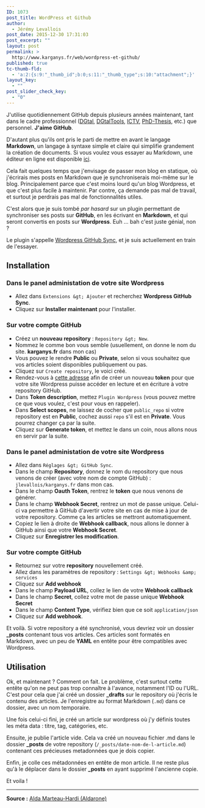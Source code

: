 ```yaml
---
ID: 1073
post_title: WordPress et Github
author:
  - Jérémy Levallois
post_date: 2015-12-30 17:31:03
post_excerpt: ""
layout: post
permalink: >
  http://www.karganys.fr/web/wordpress-et-github/
published: true
tc-thumb-fld:
  - 'a:2:{s:9:"_thumb_id";b:0;s:11:"_thumb_type";s:10:"attachment";}'
layout_key:
  - ""
post_slider_check_key:
  - "0"
---
```

J'utilise quotidiennement GitHub depuis plusieurs années maintenant, tant dans
le cadre professionnel ([DGtal](https://github.com/DGtal-team/DGtal),
[DGtalTools](https://github.com/DGtal-team/DGtalTools),
[ICTV](https://github.com/dcoeurjo/ICTV),
[PhD-Thesis](https://github.com/jlevallois/PhD-Thesis), etc.) que personnel.
**J'aime GitHub**.

D'autant plus qu'ils ont pris le parti de mettre en avant le langage
**Markdown**, un langage à syntaxe simple et claire qui simplifie grandement la
création de documents. Si vous voulez vous essayer au Markdown, une éditeur en
ligne est disponible [ici](https://stackedit.io/editor).

Cela fait quelques temps que j'envisage de passer mon blog en statique, où
j'écrirais mes posts en Markdown que je synchroniserais moi-même sur le blog.
Principalement parce que c'est moins lourd qu'un blog Wordpress, et que c'est
plus facile à maintenir. Par contre, ça demande pas mal de travail, et surtout
je perdrais pas mal de fonctionnalités utiles.

C'est alors que je suis tombé *par hasard* sur un plugin permettant de
synchroniser ses posts sur **GitHub**, en les écrivant en **Markdown**, et qui
seront convertis en posts sur **Wordpress**. Euh ... bah c'est juste génial, non ?

Le plugin s'appelle [Wordpress GitHub
Sync](https://wordpress.org/plugins/wp-github-sync/), et je suis actuellement en
train de l'essayer.

## Installation

### Dans le panel administation de votre site Wordpress

- Allez dans ``Extensions &gt; Ajouter`` et recherchez **Wordpress GitHub Sync**.
- Cliquez sur **Installer maintenant** pour l'installer.

### Sur votre compte GitHub

- Créez un **nouveau repository** : ``Repository &gt; New``.
- Nommez le comme bon vous semble (usuellement, on donne le nom du site. **karganys.fr** dans mon cas)
- Vous pouvez le rendre **Public** ou **Private**, selon si vous souhaitez que vos articles soient disponibles publiquement ou pas.
- Cliquez sur ``Create repository``, le voici créé.
- Rendez-vous à [cette adresse](https://github.com/settings/tokens/new) afin de créer un nouveau **token** pour que votre site Wordpress puisse accéder en lecture et en écriture à votre repository GitHub.
- Dans **Token description**, mettez ``Plugin Wordpress`` (vous pouvez mettre ce que vous voulez, c'est pour vous en rappeler).
- Dans **Select scopes**, ne laissez de cocher que ``public_repo`` si votre repository est en **Public**, cochez aussi ``repo`` s'il est en **Private**. Vous pourrez changer ça par la suite.
- Cliquez sur **Generate token**, et mettez le dans un coin, nous allons nous en servir par la suite.

### Dans le panel administation de votre site Wordpress

- Allez dans ``Réglages &gt; GitHub Sync``.
- Dans le champ **Repository**, donnez le nom du repository que nous venons de créer (avec votre nom de compte GitHub) : ``jlevallois/karganys.fr`` dans mon cas.
- Dans le champ **Oauth Token**, rentrez le **token** que nous venons de générer.
- Dans le champ **Webhook Secret**, rentrez un mot de passe unique. Celui-ci va permettre à GitHub d'avertir votre site en cas de mise à jour de votre repository. Comme ça les articles se mettront automatiquement.
- Copiez le lien à droite de **Webhook callback**, nous allons le donner à GitHub ainsi que votre **Webhook Secret**.
- Cliquez sur **Enregistrer les modification**.

### Sur votre compte GitHub

- Retournez sur votre **repository** nouvellement créé.
- Allez dans les paramètres de repository : ``Settings &gt; Webhooks &amp; services``
- Cliquez sur **Add webhook**
- Dans le champ **Payload URL**, collez le lien de votre **Webhook callback**
- Dans le champ **Secret**, collez votre mot de passe unique **Webhook Secret**
- Dans le champ **Content Type**, vérifiez bien que ce soit ``application/json``
- Cliquez sur **Add webhook**.

Et voilà. Si votre repository a été synchronisé, vous devriez voir un dossier
**_posts** contenant tous vos articles. Ces articles sont formatés en Markdown,
avec un peu de **YAML** en entête pour être compatibles avec Wordpress.


## Utilisation

Ok, et maintenant ? Comment on fait. Le problème, c'est surtout cette entête
qu'on ne peut pas trop connaître à l'avance, notamment l'ID ou l'URL. C'est pour
cela que j'ai créé un dossier **_drafts** sur le repository où j'écris le
contenu des articles. Je l'enregistre au format Markdown (``.md``) dans ce
dossier, avec un nom temporaire.

Une fois celui-ci fini, je créé un article sur wordpress
où j'y définis toutes les méta data : titre, tag, catégories, etc.

Ensuite, je publie l'article vide. Cela va créé un nouveau fichier .md dans le
dossier **_posts** de votre repository (``/_posts/date-nom-de-l-article.md``)
contenant ces précieuses metadonnées que je dois copier.

Enfin, je colle ces métadonnées en entête de mon article. Il ne reste plus qu'à le déplacer dans le dossier **_posts** en ayant supprimé l'ancienne copie.

Et voila !

---
**Source :** [Alda Marteau-Hardi (Aldarone)](http://aldarone.fr/ecrire-avec-vim-pusher-sur-github-publier-sur-wordpress/)